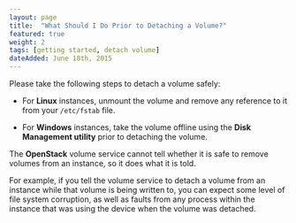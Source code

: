 ```yaml
---
layout: page
title:  "What Should I Do Prior to Detaching a Volume?"
featured: true
weight: 2
tags: [getting started, detach volume]
dateAdded: June 18th, 2015
---
```


Please take the following steps to detach a volume safely:

* For **Linux** instances, unmount the volume and remove any reference to it from your `/etc/fstab` file.

* For **Windows** instances, take the volume offline using the **Disk Management utility** prior to detaching the volume.

The **OpenStack** volume service cannot tell whether it is safe to remove volumes from an instance, so it does what it is told.

For example, if you tell the volume service to detach a volume from an instance while that volume is being written to, you can expect some level of file system corruption, as well as faults from any process within the instance that was using the device when the volume was detached.
